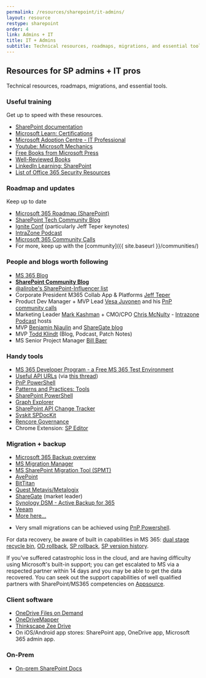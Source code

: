 ```yaml
---
permalink: /resources/sharepoint/it-admins/
layout: resource
restype: sharepoint
order: 4
link: Admins + IT 
title: IT + Admins
subtitle: Technical resources, roadmaps, migrations, and essential tools
---
```


## Resources for SP admins + IT pros

Technical resources, roadmaps, migrations, and essential tools.

### Useful training

Get up to speed with these resources.

* [SharePoint documentation](https://learn.microsoft.com/sharepoint/)
* [Microsoft Learn: Certifications](https://learn.microsoft.com/certifications/browse/?resource_type=certification)
* [Microsoft Adoption Centre - IT Professional](https://adoption.microsoft.com/en-us/roles/it-professional/)
* [Youtube: Microsoft Mechanics](https://www.youtube.com/channel/UCJ9905MRHxwLZ2jeNQGIWxA)
* [Free Books from Microsoft Press](https://blogs.msdn.microsoft.com/mssmallbiz/category/ebooks/)
* [Well-Reviewed Books](https://www.amazon.com/s/ref=nb_sb_ss_c_2_25?url=search-alias%3Dstripbooks&field-keywords=sharepoint+administration&sprefix=sharepoint+administration%2Caps%2C910)
* [LinkedIn Learning: SharePoint](https://www.linkedin.com/learning/search?keywords=sharepoint)
* [List of Office 365 Security Resources](https://practical365.com/office-365-security-resources/)

### Roadmap and updates

Keep up to date

* [Microsoft 365 Roadmap (SharePoint)](https://www.microsoft.com/microsoft-365/roadmap?filters=SharePoint)
* [SharePoint Tech Community Blog](https://techcommunity.microsoft.com/t5/microsoft-sharepoint-blog/bg-p/SPBlog)
* [Ignite Conf](https://www.microsoft.com/en-us/ignite) (particularly Jeff Teper keynotes)
* [IntraZone Podcast](https://intrazone.libsyn.com/)
* [Microsoft 365 Community Calls](https://www.youtube.com/channel/UC_mKdhw-V6CeCM7gTo_Iy7w/videos)
* For more, keep up with the [community]({{ site.baseurl }}/communities/)

### People and blogs worth following

* [MS 365 Blog](https://www.microsoft.com/en-us/microsoft-365/blog/)
* **[SharePoint Community Blog](https://techcommunity.microsoft.com/t5/Microsoft-SharePoint-Blog/bg-p/SPBlog)**
* [@alirobe's SharePoint-Influencer list](https://twitter.com/alirobe/lists/sharepoint-influencers)
* Corporate President M365 Collab App & Platforms [Jeff Teper](https://twitter.com/jeffteper)
* Product Dev Manager + MVP Lead [Vesa Juvonen](https://twitter.com/vesajuvonen) and his [PnP community calls](https://www.youtube.com/channel/UC_mKdhw-V6CeCM7gTo_Iy7w/videos)
* Marketing Leader [Mark Kashman](https://twitter.com/mkashman) + CMO/CPO [Chris McNulty](https://twitter.com/cmcnulty2000) - [Intrazone Podcast](https://intrazone.libsyn.com/) hosts
* MVP  [Benjamin Niaulin](https://bniaulin.wordpress.com/) and [ShareGate blog](https://en.share-gate.com/blog)
* MVP  [Todd Klindt](http://www.toddklindt.com) (Blog, Podcast, Patch Notes)
* MS Senior Project Manager [Bill Baer](https://wbaer.net/)

### Handy tools

* [MS 365 Developer Program - a Free MS 365 Test Environment](https://developer.microsoft.com/en-us/microsoft-365/dev-program)
* [Useful API URLs](https://docs.google.com/spreadsheets/d/1vKO9jOaTM4poMOPEogfnH35ky2pRuE8V/edit#gid=667984383) (via [this thread](https://old.reddit.com/r/sharepoint/comments/ubi4cm/sharepoint_admin_useful_urls_sharepoint_rest_api/))
* [PnP PowerShell](https://pnp.github.io/powershell/)
* [Patterns and Practices: Tools](https://github.com/OfficeDev/PnP-Tools)
* [SharePoint PowerShell](https://learn.microsoft.com/powershell/sharepoint/?view=sharepoint-ps)
* [Graph Explorer](https://developer.microsoft.com/en-us/graph/graph-explorer)
* [SharePoint API Change Tracker](https://s-kainet.github.io/sp-rest-explorer/#/api-diff)
* [Syskit SPDocKit](http://www.syskit.com/products/spdockit)
* [Rencore Governance](https://rencore.com/)
* Chrome Extension: [SP Editor](https://chrome.google.com/webstore/detail/sp-editor/ecblfcmjnbbgaojblcpmjoamegpbodhd?hl=en)

### Migration + backup

* [Microsoft 365 Backup overview](//learn.microsoft.com/microsoft-365/backup/)
* [MS Migration Manager](///learn.microsoft.com/sharepointmigration/mm-get-started)
* [MS SharePoint Migration Tool (SPMT)](///learn.microsoft.com/sharepointmigration/introducing-the-sharepoint-migration-tool)
* [AvePoint](//www.avepoint.com/)
* [BitTitan](//www.bittitan.com/)
* [Quest Metavis/Metalogix](//www.quest.com/metalogix/)
* [ShareGate](//sharegate.com/) (market leader)
* [Synology DSM - Active Backup for 365](https://www.synology.com/en-au/dsm/feature/active_backup_office365)
* [Veeam](https://www.veeam.com/backup-microsoft-office-365.html)
* [More here...](https://expertinsights.com/insights/the-top-backup-and-recovery-solutions-for-microsoft-office-365/)
- Very small migrations can be achieved using [PnP Powershell](https://pnp.github.io/powershell/cmdlets/Copy-PnPFile.html).

For data recovery, be aware of built in capabilities in MS 365: [dual stage recycle bin](https://support.microsoft.com/en-us/office/restore-deleted-items-from-the-site-collection-recycle-bin-5fa924ee-16d7-487b-9a0a-021b9062d14b), [OD rollback](https://support.microsoft.com/en-us/office/restore-your-onedrive-fa231298-759d-41cf-bcd0-25ac53eb8a15), [SP rollback](https://steveknutson.blog/2021/07/20/sharepoint-online-ransomware-recovery/), [SP version history](https://support.microsoft.com/en-us/office/restore-a-previous-version-of-an-item-or-file-in-sharepoint-f66dbda0-81f4-4d1e-b08c-793265c58934).

If you've suffered catastrophic loss in the cloud, and are having difficulty using Microsoft's built-in support; you can get escalated to MS via a respected partner within 14 days and you may be able to get the data recovered. You can seek out the support capabilities of well qualified partners with SharePoint/MS365 competencies on [Appsource](https://appsource.microsoft.com/).

### Client software

* [OneDrive Files on Demand](https://support.microsoft.com/office/learn-about-onedrive-files-on-demand-0e6860d3-d9f3-4971-b321-7092438fb38e)
* [OneDriveMapper](https://www.lieben.nu/liebensraum/onedrivemapper/)
* [Thinkscape Zee Drive](https://www.thinkscape.com/zee/)
* On iOS/Android app stores: SharePoint app, OneDrive app, Microsoft 365 admin app.

### On-Prem

* [On-prem SharePoint Docs](../on-premises)